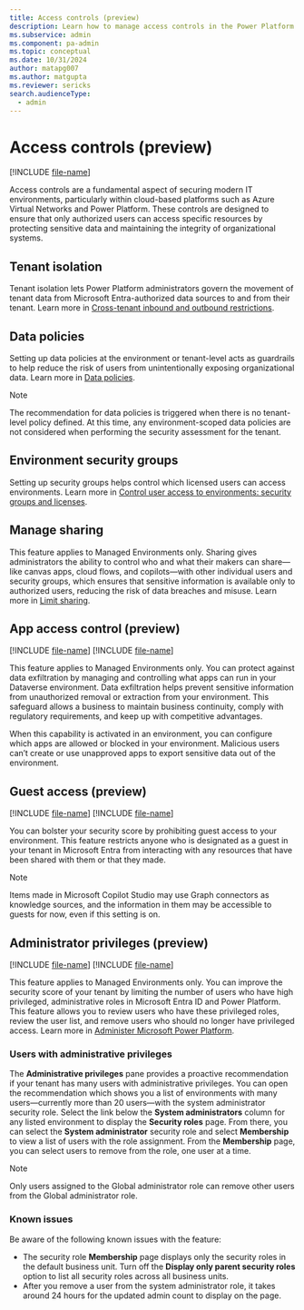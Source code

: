 ```yaml
---
title: Access controls (preview)
description: Learn how to manage access controls in the Power Platform admin center.
ms.subservice: admin
ms.component: pa-admin
ms.topic: conceptual
ms.date: 10/31/2024
author: matapg007
ms.author: matgupta
ms.reviewer: sericks
search.audienceType: 
  - admin
---
```


# Access controls (preview)
[!INCLUDE [file-name](~/../shared-content/shared/preview-includes/preview-banner.md)]
                                                  
Access controls are a fundamental aspect of securing modern IT environments, particularly within cloud-based platforms such as Azure Virtual Networks and Power Platform. These controls are designed to ensure that only authorized users can access specific resources by protecting sensitive data and maintaining the integrity of organizational systems.

## Tenant isolation 
Tenant isolation lets Power Platform administrators govern the movement of tenant data from Microsoft Entra-authorized data sources to and from their tenant. Learn more in [Cross-tenant inbound and outbound restrictions](../cross-tenant-restrictions.md).

## Data policies 
Setting up data policies at the environment or tenant-level acts as guardrails to help reduce the risk of users from unintentionally exposing organizational data. Learn more in [Data policies](../wp-data-loss-prevention.md).

> [!Note]
> The recommendation for data policies is triggered when there is no tenant-level policy defined. At this time, any environment-scoped data policies are not considered when performing the security assessment for the tenant.

## Environment security groups 
Setting up security groups helps control which licensed users can access environments. Learn more in [Control user access to environments: security groups and licenses](../control-user-access.md).

## Manage sharing 
This feature applies to Managed Environments only. Sharing gives administrators the ability to control who and what their makers can share&mdash;like canvas apps, cloud flows, and copilots&mdash;with other individual users and security groups, which ensures that sensitive information is available only to authorized users, reducing the risk of data breaches and misuse. Learn more in [Limit sharing](../managed-environment-sharing-limits.md).

## App access control (preview)
[!INCLUDE [file-name](~/../shared-content/shared/preview-includes/preview-banner.md)]
[!INCLUDE [file-name](~/../shared-content/shared/preview-includes/preview-note-pp.md)]

This feature applies to Managed Environments only. You can protect against data exfiltration by managing and controlling what apps can run in your Dataverse environment. Data exfiltration helps prevent sensitive information from unauthorized removal or extraction from your environment. This safeguard allows a business to maintain business continuity, comply with regulatory requirements, and keep up with competitive advantages.

When this capability is activated in an environment, you can configure which apps are allowed or blocked in your environment. Malicious users can’t create or use unapproved apps to export sensitive data out of the environment.

## Guest access (preview)
[!INCLUDE [file-name](~/../shared-content/shared/preview-includes/preview-banner.md)]
[!INCLUDE [file-name](~/../shared-content/shared/preview-includes/preview-note-pp.md)]

You can bolster your security score by prohibiting guest access to your environment. This feature restricts anyone who is designated as a guest in your tenant in Microsoft Entra from interacting with any resources that have been shared with them or that they made.

> [!Note]
> Items made in Microsoft Copilot Studio may use Graph connectors as knowledge sources, and the information in them may be accessible to guests for now, even if this setting is on.

## Administrator privileges (preview)
[!INCLUDE [file-name](~/../shared-content/shared/preview-includes/preview-banner.md)]
[!INCLUDE [file-name](~/../shared-content/shared/preview-includes/preview-note-pp.md)]

This feature applies to Managed Environments only. You can improve the security score of your tenant by limiting the number of users who have high privileged, administrative roles in Microsoft Entra ID and Power Platform. This feature allows you to review users who have these privileged roles, review the user list, and remove users who should no longer have privileged access. Learn more in [Administer Microsoft Power Platform](../admin-documentation.md).

### Users with administrative privileges
The **Administrative privileges** pane provides a proactive recommendation if your tenant has many users with administrative privileges. You can open the recommendation which shows you a list of environments with many users&mdash;currently more than 20 users&mdash;with the system administrator security role. Select the link below the **System administrators** column for any listed environment to display the **Security roles** page. From there, you can select the **System administrator** security role and select **Membership** to view a list of users with the role assignment. From the **Membership** page, you can select users to remove from the role, one user at a time. 

> [!Note]
> Only users assigned to the Global administrator role can remove other users from the Global administrator role.

### Known issues
Be aware of the following known issues with the feature:

- The security role **Membership** page displays only the security roles in the default business unit. Turn off the **Display only parent security roles** option to list all security roles across all business units.
- After you remove a user from the system administrator role, it takes around 24 hours for the updated admin count to display on the page.
